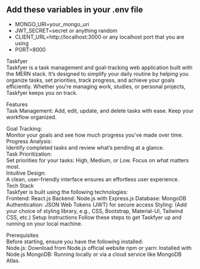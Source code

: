 ## Add these variables in your .env file 

* MONGO_URI=your_mongo_uri
* JWT_SECRET=secret or anything random
* CLIENT_URL=http://localhost:3000 or any localhost port that you are using
* PORT=8000

Taskfyer
<br>
Taskfyer is a task management and goal-tracking web application built with the MERN stack. It’s designed to simplify your daily routine by helping you organize tasks, set priorities, track progress, and achieve your goals efficiently. Whether you're managing work, studies, or personal projects, Taskfyer keeps you on track.

Features
<br>
Task Management:
Add, edit, update, and delete tasks with ease.
Keep your workflow organized.
<br>

Goal Tracking:
<br>
Monitor your goals and see how much progress you've made over time.
<br>
Progress Analysis:
<br>
Identify completed tasks and review what’s pending at a glance.
<br>
Task Prioritization:
<br>
Set priorities for your tasks: High, Medium, or Low. Focus on what matters most.
<br>
Intuitive Design:
<br>
A clean, user-friendly interface ensures an effortless user experience.
<br>
Tech Stack
<br>
Taskfyer is built using the following technologies:
<br>
Frontend: React.js
Backend: Node.js with Express.js
Database: MongoDB
Authentication: JSON Web Tokens (JWT) for secure access
Styling: (Add your choice of styling library, e.g., CSS, Bootstrap, Material-UI, Tailwind CSS, etc.)
Setup Instructions
Follow these steps to get Taskfyer up and running on your local machine.

Prerequisites
<br>
Before starting, ensure you have the following installed:
<br>
Node.js: Download from Node.js official website
npm or yarn: Installed with Node.js
MongoDB: Running locally or via a cloud service like MongoDB Atlas.
